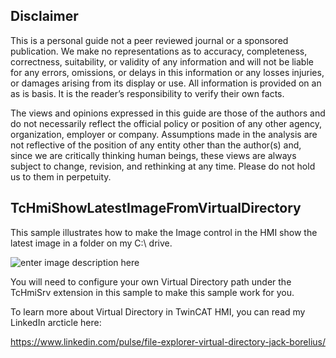 ## Disclaimer
This is a personal guide not a peer reviewed journal or a sponsored publication. We make
no representations as to accuracy, completeness, correctness, suitability, or validity of any
information and will not be liable for any errors, omissions, or delays in this information or any
losses injuries, or damages arising from its display or use. All information is provided on an as
is basis. It is the reader’s responsibility to verify their own facts.

The views and opinions expressed in this guide are those of the authors and do not
necessarily reflect the official policy or position of any other agency, organization, employer or
company. Assumptions made in the analysis are not reflective of the position of any entity
other than the author(s) and, since we are critically thinking human beings, these views are
always subject to change, revision, and rethinking at any time. Please do not hold us to them
in perpetuity.

## TcHmiShowLatestImageFromVirtualDirectory

This sample illustrates how to make the Image control in the HMI show the latest image in a folder on my C:\ drive. 

![enter image description here](https://user-images.githubusercontent.com/75740551/216007721-826de5f8-449f-46ba-a3f6-ca46e3335e4a.gif)
 
You will need to configure your own Virtual Directory path under the TcHmiSrv extension in this sample to make this sample work for you. 

To learn more about Virtual Directory in TwinCAT HMI, you can read my LinkedIn arcticle here: 

https://www.linkedin.com/pulse/file-explorer-virtual-directory-jack-borelius/

